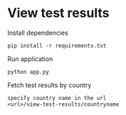 # View test results
Install dependencies
```
pip install -r requirements.txt
```
Run application
```
python app.py
```

Fetch test results by country
```
specify country name in the url
<url>/view-test-results/countryname
```
